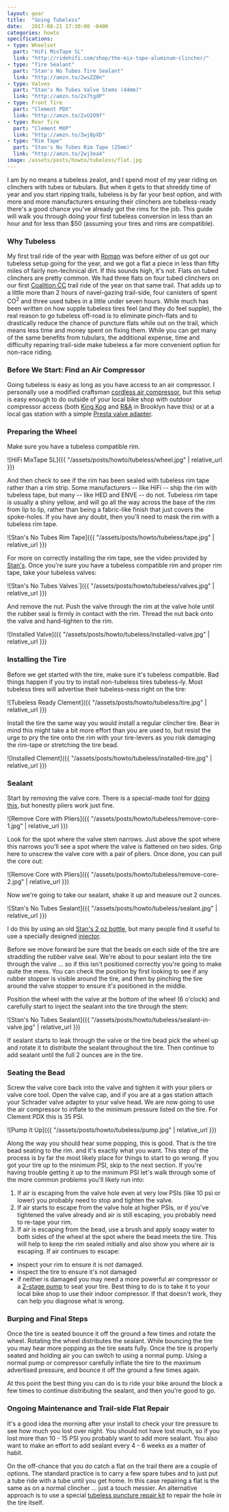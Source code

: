 ```yaml
---
layout: gear
title:  "Going Tubeless"
date:   2017-08-21 17:30:00 -0400
categories: howto
specifications:
- type: Wheelset
  part: "HiFi MixTape SL"
  link: "http://ridehifi.com/shop/the-mix-tape-aluminum-clincher/"
- type: "Tire Sealant"
  part: "Stan's No Tubes Tire Sealant"
  link: "http://amzn.to/2wsZZ0n"
- type: Valves
  part: "Stan's No Tubes Valve Stems (44mm)"
  link: "http://amzn.to/2x7tgdP"
- type: Front Tire
  part: "Clement PDX"
  link: "http://amzn.to/2vU2O9f"
- type: Rear Tire
  part: "Clement MXP"
  link: "http://amzn.to/2wj8pXD"
- type: "Rim Tape"
  part: "Stan's No Tubes Rim Tape (25mm)"
  link: "http://amzn.to/2wj3ea4"
image: /assets/posts/howto/tubeless/flat.jpg
---
```


I am by no means a tubeless zealot, and I spend most of my year riding on clinchers with tubes or tubulars. But when it gets to that shreddy time of year and you start ripping trails, tubeless is by far your best option, and with more and more manufacturers ensuring their clinchers are tubeless-ready there's a good chance you've already got the rims for the job. This guide will walk you through doing your first tubeless conversion in less than an hour and for less than $50 (assuming your tires and rims are compatible).
### Why Tubeless

My first trail ride of the year with [Roman](https://instagram.com/romanshotthis) was before either of us got our tubeless setup going for the year, and we got a flat a piece in less than fifty miles of fairly non-technical dirt. If this sounds high, it's not. Flats on tubed clinchers are pretty common. We had three flats on four tubed clinchers on our first [Coalition CC](https://instagram.com/coalitioncyclingclub) trail ride of the year on that same trail. That adds up to a little more than 2 hours of navel-gazing trail-side, four canisters of spent CO<sup>2</sup> and three used tubes in a little under seven hours. While much has been written on how supple tubeless tires feel (and they do feel supple), the real reason to go tubeless off-road is to eliminate pinch-flats and to drastically reduce the chance of puncture flats while out on the trail, which means less time and money spent on fixing them. While you can get many of the same benefits from tubulars, the additional expense, time and difficulty repairing trail-side make tubeless a far more convenient option for non-race riding.

### Before We Start: Find an Air Compressor

Going tubeless is easy as long as you have access to an air compressor. I personally use a modified craftsman [cordless air compressor](https://www.cxmagazine.com/craftsman-cordless-inflator-dials-psi-presta-tires-minimal-conversion), but this setup is easy enough to do outside of your local bike shop with outdoor compressor access (both [King Kog](https://www.google.com/maps/place/KING+KOG/@40.7189972,-73.9475264,17z/data=!3m1!4b1!4m5!3m4!1s0x89c2595035e6acc9:0xa36dab8735b2d229!8m2!3d40.7189972!4d-73.9453324) and [R&A](https://www.google.com/maps/place/R%26A+Cycles/@40.6793937,-73.9804029,17z/data=!3m1!4b1!4m5!3m4!1s0x89c25babeb818c35:0xf9e838988302c4cb!8m2!3d40.6793937!4d-73.9782089) in Brooklyn have this) or at a local gas station with a simple [Presta valve adapter](https://www.rei.com/product/857301/slime-presta-valve-adapter).

### Preparing the Wheel

Make sure you have a tubeless compatible rim.

![HiFi MixTape SL]({{ "/assets/posts/howto/tubeless/wheel.jpg" | relative_url }})

And then check to see if the rim has been sealed with tubeless rim tape rather than a rim strip. Some manufacturers -- like HiFi -- ship the rim with tubeless tape, but many -- like HED and ENVE -- do not. Tubeless rim tape is usually a shiny yellow, and will go all the way across the base of the rim from lip to lip, rather than being a fabric-like finish that just covers the spoke-holes. If you have any doubt, then you'll need to mask the rim with a tubeless rim tape.

![Stan's No Tubes Rim Tape]({{ "/assets/posts/howto/tubeless/tape.jpg" | relative_url }})

For more on correctly installing the rim tape, see the video provided by [Stan's](https://www.youtube.com/watch?v=1uHQ4csS1yM). Once you're sure you have a tubeless compatible rim and proper rim tape, take your tubeless valves:

![Stan's No Tubes Valves`]({{ "/assets/posts/howto/tubeless/valves.jpg" | relative_url }})

And remove the nut. Push the valve through the rim at the valve hole until the rubber seal is firmly in contact with the rim. Thread the nut back onto the valve and hand-tighten to the rim.

![Installed Valve]({{ "/assets/posts/howto/tubeless/installed-valve.jpg" | relative_url }})

### Installing the Tire

Before we get started with the tire, make sure it's tubeless compatible. Bad things happen if you try to install non-tubeless tires tubeless-ly. Most tubeless tires will advertise their tubeless-ness right on the tire:

![Tubeless Ready Clement]({{ "/assets/posts/howto/tubeless/tire.jpg" | relative_url }})

Install the tire the same way you would install a regular clincher tire. Bear in mind this might take a bit more effort than you are used to, but resist the urge to pry the tire onto the rim with your tire-levers as you risk damaging the rim-tape or stretching the tire bead.

![Installed Clement]({{ "/assets/posts/howto/tubeless/installed-tire.jpg" | relative_url }})

### Sealant

Start by removing the valve core. There is a special-made tool for [doing this](http://amzn.to/2wj8tXn), but honestly pliers work just fine.

![Remove Core with Pliers]({{ "/assets/posts/howto/tubeless/remove-core-1.jpg" | relative_url }})

Look for the spot where the valve stem narrows. Just above the spot where this narrows you'll see a spot where the valve is flattened on two sides. Grip here to unscrew the valve core with a pair of pliers. Once done, you can pull the core out:

![Remove Core with Pliers]({{ "/assets/posts/howto/tubeless/remove-core-2.jpg" | relative_url }})

Now we're going to take our sealant, shake it up and measure out 2 ounces.

![Stan's No Tubes Sealant]({{ "/assets/posts/howto/tubeless/sealant.jpg" | relative_url }})


I do this by using an old [Stan's 2 oz bottle](http://amzn.to/2vYzxIY), but many people find it useful to use a specially designed [injector](http://amzn.to/2vZ3s3x).

Before we move forward be sure that the beads on each side of the tire are straddling the rubber valve seal. We're about to pour sealant into the tire through the valve ... so if this isn't positioned correctly you're going to make quite the mess. You can check the position by first looking to see if any rubber stopper is visible around the tire, and then by pinching the tire around the valve stopper to ensure it's positioned in the middle.

Position the wheel with the valve at the bottom of the wheel (6 o'clock) and carefully start to inject the sealant into the tire through the stem:


![Stan's No Tubes Sealant]({{ "/assets/posts/howto/tubeless/sealant-in-valve.jpg" | relative_url }})

If sealant starts to leak through the valve or the tire bead pick the wheel up and rotate it to distribute the sealant throughout the tire. Then continue to add sealant until the full 2 ounces are in the tire.

### Seating the Bead

Screw the valve core back into the valve and tighten it with your pliers or valve core tool. Open the valve cap, and if you are at a gas station attach your Schrader valve adapter to your valve head. We are now going to use the air compressor to inflate to the minimum pressure listed on the tire. For Clement PDX this is 35 PSI.

![Pump It Up]({{ "/assets/posts/howto/tubeless/pump.jpg" | relative_url }})

Along the way you should hear some popping, this is good. That is the tire bead seating to the rim. and it's exactly what you want. This step of the process is by far the most likely place for things to start to go wrong. If you got your tire up to the minimum PSI, skip to the next section. If you're having trouble getting it up to the minimum PSI let's walk through some of the more common problems you'll likely run into:

1. If air is escaping from the valve hole even at very low PSIs (like 10 psi or lower) you probably need to stop and tighten the valve.
1. If air starts to escape from the valve hole at higher PSIs, or if you've tightened the valve already and air is still escaping, you probably need to re-tape your rim.
1. If air is escaping from the bead, use a brush and apply soapy water to both sides of the wheel at the spot where the bead meets the tire. This will help to keep the rim sealed initially and also show you where air is escaping. If air continues to escape:
  * inspect your rim to ensure it is not damaged.
  * inspect the tire to ensure it's not damaged
  * if neither is damaged you may need a more powerful air compressor or a [2-stage pump](http://amzn.to/2vYF6aj) to seat your tire. Best thing to do is to take it to your local bike shop to use their indoor compressor. If that doesn't work, they can help you diagnose what is wrong.

### Burping and Final Steps

Once the tire is seated bounce it off the ground a few times and rotate the wheel. Rotating the wheel distributes the sealant. While bouncing the tire you may hear more popping as the tire seats fully. Once the tire is properly seated and holding air you can switch to using a normal pump. Using a normal pump or compressor carefully inflate the tire to the maximum advertised pressure, and bounce it off the ground a few times again.

At this point the best thing you can do is to ride your bike around the block a few times to continue distributing the sealant, and then you're good to go.

### Ongoing Maintenance and Trail-side Flat Repair

It's a good idea the morning after your install to check your tire pressure to see how much you lost over night. You should not have lost much, so if you lost more than 10 - 15 PSI you probably want to add more sealant. You also want to make an effort to add sealant every 4 - 6 weeks as a matter of habit.

On the off-chance that you do catch a flat on the trail there are a couple of options. The standard practice is to carry a few spare tubes and to just put a tube ride with a tube until you get home. In this case repairing a flat is the same as on a normal clincher ... just a touch messier. An alternative approach is to use a special [tubeless puncture repair kit](http://amzn.to/2wiQSyT) to repair the hole in the tire itself.

